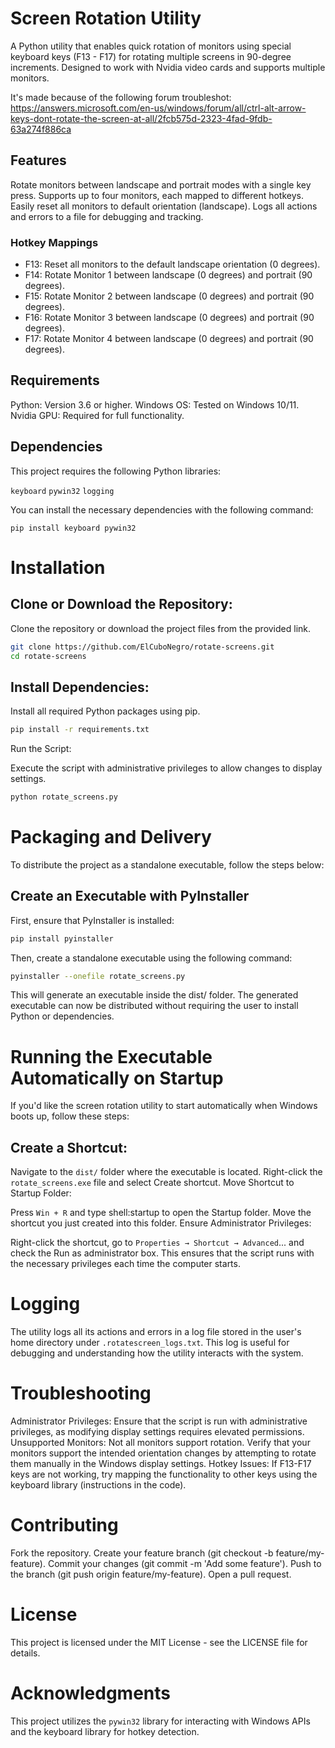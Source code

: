 # Screen Rotation Utility
A Python utility that enables quick rotation of monitors using special keyboard keys (F13 - F17) for rotating multiple screens in 90-degree increments. Designed to work with Nvidia video cards and supports multiple monitors.

It's made because of the following forum troubleshot:
<https://answers.microsoft.com/en-us/windows/forum/all/ctrl-alt-arrow-keys-dont-rotate-the-screen-at-all/2fcb575d-2323-4fad-9fdb-63a274f886ca>

## Features
Rotate monitors between landscape and portrait modes with a single key press.
Supports up to four monitors, each mapped to different hotkeys.
Easily reset all monitors to default orientation (landscape).
Logs all actions and errors to a file for debugging and tracking.

### Hotkey Mappings
- F13: Reset all monitors to the default landscape orientation (0 degrees).
- F14: Rotate Monitor 1 between landscape (0 degrees) and portrait (90 degrees).
- F15: Rotate Monitor 2 between landscape (0 degrees) and portrait (90 degrees).
- F16: Rotate Monitor 3 between landscape (0 degrees) and portrait (90 degrees).
- F17: Rotate Monitor 4 between landscape (0 degrees) and portrait (90 degrees).

## Requirements
Python: Version 3.6 or higher.
Windows OS: Tested on Windows 10/11.
Nvidia GPU: Required for full functionality.

## Dependencies
This project requires the following Python libraries:

`keyboard`
`pywin32`
`logging`

You can install the necessary dependencies with the following command:

`pip install keyboard pywin32`

# Installation

## Clone or Download the Repository:

Clone the repository or download the project files from the provided link.

```bash
git clone https://github.com/ElCuboNegro/rotate-screens.git
cd rotate-screens
```

## Install Dependencies:

Install all required Python packages using pip.

```bash
pip install -r requirements.txt
```

Run the Script:

Execute the script with administrative privileges to allow changes to display settings.

```bash
python rotate_screens.py
```

# Packaging and Delivery

To distribute the project as a standalone executable, follow the steps below:

## Create an Executable with PyInstaller
First, ensure that PyInstaller is installed:

```bash
pip install pyinstaller
```

Then, create a standalone executable using the following command:

```bash
pyinstaller --onefile rotate_screens.py
```

This will generate an executable inside the dist/ folder. The generated executable can now be distributed without requiring the user to install Python or dependencies.

# Running the Executable Automatically on Startup
If you'd like the screen rotation utility to start automatically when Windows boots up, follow these steps:

## Create a Shortcut:

Navigate to the `dist/` folder where the executable is located.
Right-click the `rotate_screens.exe` file and select Create shortcut.
Move Shortcut to Startup Folder:

Press `Win + R` and type shell:startup to open the Startup folder.
Move the shortcut you just created into this folder.
Ensure Administrator Privileges:

Right-click the shortcut, go to `Properties → Shortcut → Advanced`... and check the Run as administrator box.
This ensures that the script runs with the necessary privileges each time the computer starts.

# Logging
The utility logs all its actions and errors in a log file stored in the user's home directory under `.rotatescreen_logs.txt`. This log is useful for debugging and understanding how the utility interacts with the system.

# Troubleshooting
Administrator Privileges: Ensure that the script is run with administrative privileges, as modifying display settings requires elevated permissions.
Unsupported Monitors: Not all monitors support rotation. Verify that your monitors support the intended orientation changes by attempting to rotate them manually in the Windows display settings.
Hotkey Issues: If F13-F17 keys are not working, try mapping the functionality to other keys using the keyboard library (instructions in the code).

# Contributing
Fork the repository.
Create your feature branch (git checkout -b feature/my-feature).
Commit your changes (git commit -m 'Add some feature').
Push to the branch (git push origin feature/my-feature).
Open a pull request.

# License
This project is licensed under the MIT License - see the LICENSE file for details.

# Acknowledgments
This project utilizes the `pywin32` library for interacting with Windows APIs and the keyboard library for hotkey detection.

